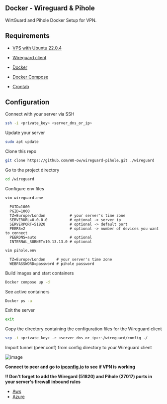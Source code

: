 
## Docker - Wireguard & Pihole

WirtGuard and Pihole Docker Setup for VPN.


## Requirements

- [VPS with Ubuntu 22.0.4](https://aws.amazon.com/es/what-is/vps/)

- [Wireguard client](https://www.wireguard.com/install/)

- [Docker](https://www.digitalocean.com/community/tutorials/how-to-install-and-use-docker-on-ubuntu-22-04)

- [Docker Compose](https://www.digitalocean.com/community/tutorials/how-to-install-and-use-docker-compose-on-ubuntu-22-04)

- [Crontab](https://crontab.guru/)


## Configuration

Connect with your server via SSH

```bash
ssh -i <private_key> <server_dns_or_ip>
```

Update your server

```bash
sudo apt update
```

Clone this repo

```bash
git clone https://github.com/W0-ow/wireguard-pihole.git ./wireguard
```

Go to the project directory

```bash
cd /wireguard
```

Configure env files

```bash
vim wireguard.env
```
```env
  PUID=1000
  PGID=1000
  TZ=Europe/London           # your server's time zone
  SERVERURL=0.0.0.0          # optional -> server ip
  SERVERPORT=51820           # optional -> default port
  PEERS=2                    # optional -> number of devices you want to connect
  PEERDNS=auto               # optional
  INTERNAL_SUBNET=10.13.13.0 # optional
```
```bash
vim pihole.env
```
```env
  TZ=Europe/London     # your server's time zone
  WEBPASSWORD=password # pihole password
```

Build images and start containers

```bash
Docker compose up -d
```

See active containers

```bash
Docker ps -a
```

Exit the server

```bash
exit
```

Copy the directory containing the configuration files for the Wireguard client

```bash
scp -i <private_key> -r <server_dns_or_ip>:~/wireguard/config ./
```

Import tunnel (peer.conf) from config directory to your Wireguard client

![image](https://github.com/W0-ow/wireguard-pihole/assets/121321031/ddc0d82c-84f5-4901-b07e-661d819c6df2)

**Connect to peer and go to [ipconfig.io](https://ipconfig.io/) to see if VPN is working**

**‼️ Don't forget to add the Wiregard (51820) and Pihole (27017) ports in your server's firewall inbound rules**
- [Aws](https://docs.aws.amazon.com/vpc/latest/userguide/vpc-security-groups.html)
- [Azure](https://learn.microsoft.com/en-us/answers/questions/1190066/how-can-i-open-a-port-in-azure-so-that-a-constant)

